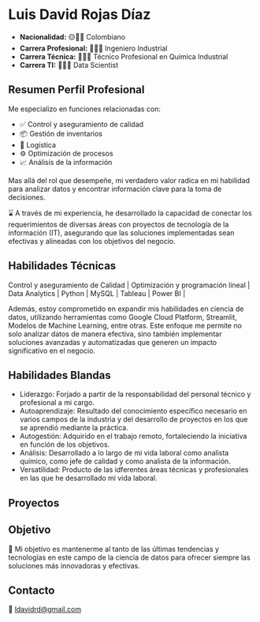 # Luis David Rojas Díaz

- **Nacionalidad:**            🟡🔵🔴 Colombiano
- **Carrera Profesional:**     👨🏽‍🏭 Ingeniero Industrial
- **Carrera Técnica:**         👨🏽‍🔬 Técnico Profesional en Química Industrial
- **Carrera TI:**              👩🏽‍💻 Data Scientist

## Resumen Perfil Profesional

Me especializo en funciones relacionadas con:

- ✅️ Control y aseguramiento de calidad
- 📦 Gestión de inventarios
- 🚚 Logística
- ⚙️ Optimización de procesos
- 📈 Análisis de la información

Mas allá del rol que desempeñe, mi verdadero valor radica en mi habilidad para analizar datos y encontrar información clave para la toma de decisiones.

⌛ A través de mi experiencia, he desarrollado la capacidad de conectar los requerimientos de diversas áreas con proyectos de tecnología de la información (IT), asegurando que las soluciones implementadas sean efectivas y alineadas con los objetivos del negocio.

## Habilidades Técnicas

Control y aseguramiento de Calidad | Optimización y programación lineal | Data Analytics | Python | MySQL | Tableau | Power BI |

Además, estoy comprometido en expandir mis habilidades en ciencia de datos, utilizando herramientas como Google Cloud Platform, Streamlit, Modelos de Machine Learning, entre otras. Este enfoque me permite no solo analizar datos de manera efectiva, sino también implementar soluciones avanzadas y automatizadas que generen un impacto significativo en el negocio.

## Habilidades Blandas

- Liderazgo: Forjado a partir de la responsabilidad del personal técnico y profesional a mi cargo.
- Autoaprendizaje: Resultado del conocimiento específico necesario en varios campos de la industria y del desarrollo de proyectos en los que se aprendió mediante la práctica.
- Autogestión: Adquirido en el trabajo remoto, fortaleciendo la iniciativa en función de los objetivos.
- Análisis: Desarrollado a lo largo de mi vida laboral como analista químico, como jefe de calidad y como analista de la información.
- Versatilidad: Producto de las idferentes áreas técnicas y profesionales en las que he desarrollado mi vida laboral.

## Proyectos



## Objetivo

🎯 Mi objetivo es mantenerme al tanto de las últimas tendencias y tecnologías en este campo de la ciencia de datos para ofrecer siempre las soluciones más innovadoras y efectivas.

## Contacto

📧 ldavidrd@gmail.com

